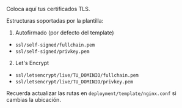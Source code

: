 Coloca aquí tus certificados TLS.

Estructuras soportadas por la plantilla:

1) Autofirmado (por defecto del template)
- `ssl/self-signed/fullchain.pem`
- `ssl/self-signed/privkey.pem`

2) Let's Encrypt
- `ssl/letsencrypt/live/TU_DOMINIO/fullchain.pem`
- `ssl/letsencrypt/live/TU_DOMINIO/privkey.pem`

Recuerda actualizar las rutas en `deployment/template/nginx.conf` si cambias la ubicación.
